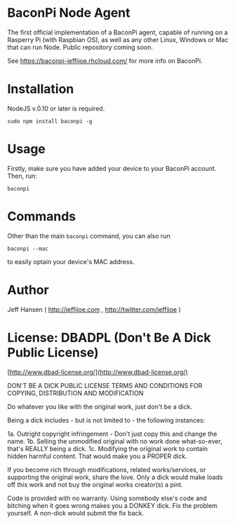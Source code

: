 BaconPi Node Agent
===================

The first official implementation of a BaconPi agent, capable of running on a 
Rasperry Pi (with Raspbian OS), as well as any other Linux, Windows or Mac
that can run Node. Public repository coming soon.

See https://baconpi-jeffijoe.rhcloud.com/ for more info on BaconPi.

Installation
===============

NodeJS v.0.10 or later is required.

```
sudo npm install baconpi -g
```

Usage
================

Firstly, make sure you have added your device to your BaconPi account. Then, run:

```
baconpi
```


Commands
========

Other than the main `baconpi` command, you can also run

```
baconpi --mac
```

to easily optain your device's MAC address.

Author
=======

Jeff Hansen ( http://jeffijoe.com , http://twitter.com/jeffijoe )

License: DBADPL (Don't Be A Dick Public License)
================================================

[http://www.dbad-license.org/](http://www.dbad-license.org/)

DON'T BE A DICK PUBLIC LICENSE TERMS AND CONDITIONS FOR COPYING, DISTRIBUTION AND MODIFICATION

Do whatever you like with the original work, just don't be a dick.

Being a dick includes - but is not limited to - the following instances:

1a. Outright copyright infringement - Don't just copy this and change the name.
1b. Selling the unmodified original with no work done what-so-ever, that's REALLY being a dick.
1c. Modifying the original work to contain hidden harmful content. That would make you a PROPER dick.

If you become rich through modifications, related works/services, or supporting the original work, share the love. Only a dick would make loads off this work and not buy the original works creator(s) a pint.

Code is provided with no warranty. Using somebody else's code and bitching when it goes wrong makes you a DONKEY dick. Fix the problem yourself. A non-dick would submit the fix back.